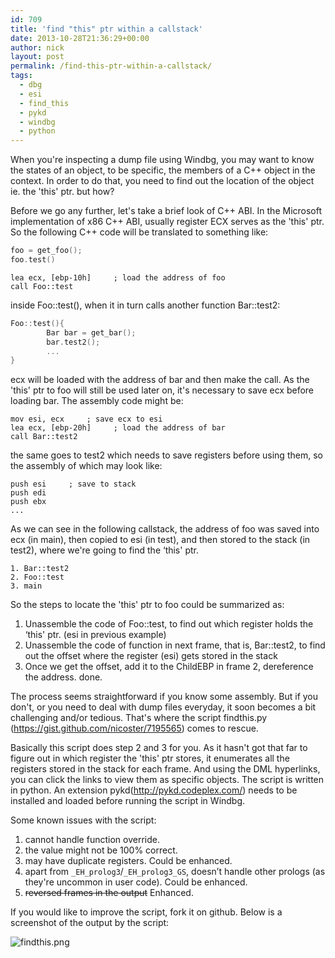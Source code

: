 ```yaml
---
id: 709
title: 'find "this" ptr within a callstack'
date: 2013-10-28T21:36:29+00:00
author: nick
layout: post
permalink: /find-this-ptr-within-a-callstack/
tags:
  - dbg
  - esi
  - find_this
  - pykd
  - windbg
  - python
---
```


When you're inspecting a dump file using Windbg, you may want to know the states of an object, to be specific, the members of a C++ object in the context. In order to do that, you need to find out the location of the object ie. the 'this' ptr. but how?

Before we go any further, let's take a brief look of C++ ABI.
In the Microsoft implementation of x86 C++ ABI, usually register ECX serves as the 'this' ptr. So the following C++ code will be translated to something like:

```cpp
foo = get_foo();
foo.test()
```

```x86asm
lea ecx, [ebp-10h]     ; load the address of foo
call Foo::test
```
	
inside Foo::test(), when it in turn calls another function Bar::test2:

```cpp
Foo::test(){
		Bar bar = get_bar();
		bar.test2();
		...
}
```

ecx will be loaded with the address of bar and then make the call. As the 'this' ptr to foo will still be used later on, it's necessary to save ecx before loading bar.
The assembly code might be:

	mov esi, ecx     ; save ecx to esi
	lea ecx, [ebp-20h]     ; load the address of bar
	call Bar::test2
	
	
the same goes to test2 which needs to save registers before using them, so the assembly of which may look like:

	push esi     ; save to stack
	push edi
	push ebx
	...
	

As we can see in the following callstack, the address of foo was saved into ecx (in main), then copied to esi (in test), and then stored to the stack (in test2), where we're going to find the ‘this' ptr.

	1. Bar::test2
	2. Foo::test
	3. main

So the steps to locate the 'this' ptr to foo could be summarized as:

1. Unassemble the code of Foo::test, to find out which register holds the ‘this' ptr. (esi in previous example)
2. Unassemble the code of function in next frame, that is, Bar::test2, to find out the offset where the register (esi) gets stored in the stack
3. Once we get the offset, add it to the ChildEBP in frame 2, dereference the address. done.

The process seems straightforward if you know some assembly. But if you don't, or you need to deal with dump files everyday, it soon becomes a bit challenging and/or tedious. That's where the script findthis.py (<a href="https://gist.github.com/nicoster/7195565">https://gist.github.com/nicoster/7195565</a>) comes to rescue.

Basically this script does step 2 and 3 for you. As it hasn't got that far to figure out in which register the 'this' ptr stores, it enumerates all the registers stored in the stack for each frame. And using the DML hyperlinks, you can click the links to view them as specific objects. The script is written in python. An extension pykd(<a href="http://pykd.codeplex.com/">http://pykd.codeplex.com/</a>) needs to be installed and loaded before running the script in Windbg.

Some known issues with the script:

1. cannot handle function override.
2. the value might not be 100% correct.
3. may have duplicate registers. Could be enhanced.
4. apart from `_EH_prolog3`/`_EH_prolog3_GS`, doesn’t handle other prologs (as they're uncommon in user code). Could be enhanced.
5. ~~reversed frames in the output~~ Enhanced.

If you would like to improve the script, fork it on github.
Below is a screenshot of the output by the script:

![findthis.png]({{site.url}}/attachments/2013/10/findthis.png)
